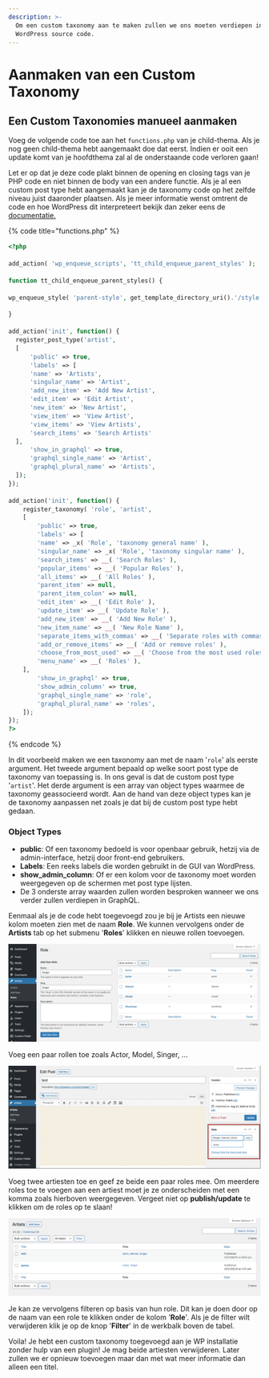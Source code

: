 ```yaml
---
description: >-
  Om een custom taxonomy aan te maken zullen we ons moeten verdiepen in de
  WordPress source code.
---
```


# Aanmaken van een Custom Taxonomy

## Een Custom Taxonomies manueel aanmaken

Voeg de volgende code toe aan het `functions.php` van je child-thema. Als je nog geen child-thema hebt aangemaakt doe dat eerst. Indien er ooit een update komt van je hoofdthema zal al de onderstaande code verloren gaan!

Let er op dat je deze code plakt binnen de opening en closing tags van je PHP code en niet binnen de body van een andere functie. Als je al een custom post type hebt aangemaakt kan je de taxonomy code op het zelfde niveau juist daaronder plaatsen. Als je meer informatie wenst omtrent de code en hoe WordPress dit interpreteert bekijk dan zeker eens de [documentatie.](https://developer.wordpress.org/reference/functions/register_taxonomy/)

{% code title="functions.php" %}
```php
<?php

add_action( 'wp_enqueue_scripts', 'tt_child_enqueue_parent_styles' );

function tt_child_enqueue_parent_styles() {

wp_enqueue_style( 'parent-style', get_template_directory_uri().'/style.css' );

}

add_action('init', function() {
  register_post_type('artist',
  [
      'public' => true,
      'labels' => [
      'name' => 'Artists',
      'singular_name' => 'Artist',
      'add_new_item' => 'Add New Artist',
      'edit_item' => 'Edit Artist',
      'new_item' => 'New Artist',
      'view_item' => 'View Artist',
      'view_items' => 'View Artists',
      'search_items' => 'Search Artists'
  ],
      'show_in_graphql' => true,
      'graphql_single_name' => 'Artist',
      'graphql_plural_name' => 'Artists',
  ]);
});

add_action('init', function() {
    register_taxonomy( 'role', 'artist',
    [
        'public' => true,
        'labels' => [
        'name' => _x( 'Role', 'taxonomy general name' ),
        'singular_name' => _x( 'Role', 'taxonomy singular name' ),
        'search_items' => __( 'Search Roles' ),
        'popular_items' => __( 'Popular Roles' ),
        'all_items' => __( 'All Roles' ),
        'parent_item' => null,
        'parent_item_colon' => null,
        'edit_item' => __( 'Edit Role' ),
        'update_item' => __( 'Update Role' ),
        'add_new_item' => __( 'Add New Role' ),
        'new_item_name' => __( 'New Role Name' ),
        'separate_items_with_commas' => __( 'Separate roles with commas' ),
        'add_or_remove_items' => __( 'Add or remove roles' ),
        'choose_from_most_used' => __( 'Choose from the most used roles' ),
        'menu_name' => __( 'Roles' ),
    ],
        'show_in_graphql' => true,
        'show_admin_column' => true,
        'graphql_single_name' => 'role',
        'graphql_plural_name' => 'roles',
    ]);
});
?>
```
{% endcode %}

In dit voorbeeld maken we een taxonomy aan met de naam '`role`' als eerste argument. Het tweede argument bepaald op welke soort post type de taxonomy van toepassing is. In ons geval is dat de custom post type '`artist`'. Het derde argument is een array van object types waarmee de taxonomy geassocieerd wordt. Aan de hand van deze object types kan je de taxonomy aanpassen net zoals je dat bij de custom post type hebt gedaan.

### Object Types

* **public**: Of een taxonomy bedoeld is voor openbaar gebruik, hetzij via de admin-interface, hetzij door front-end gebruikers.
* **Labels**: Een reeks labels die worden gebruikt in de GUI van WordPress.
* **show\_admin\_column**: Of er een kolom voor de taxonomy moet worden weergegeven op de schermen met post type lijsten.
* De 3 onderste array waarden zullen worden besproken wanneer we ons verder zullen verdiepen in GraphQL.

Eenmaal als je de code hebt toegevoegd zou je bij je Artists een nieuwe kolom moeten zien met de naam **Role**. We kunnen vervolgens onder de **Artists** tab op het submenu '**Roles**' klikken en nieuwe rollen toevoegen.

![](../../.gitbook/assets/image%20%2849%29.png)

Voeg een paar rollen toe zoals Actor, Model, Singer, ...

![](../../.gitbook/assets/image%20%28100%29.png)

Voeg twee artiesten toe en geef ze beide een paar roles mee. Om meerdere roles toe te voegen aan een artiest moet je ze onderscheiden met een komma zoals hierboven weergegeven. Vergeet niet op **publish/update** te klikken om de roles op te slaan!

![](../../.gitbook/assets/image%20%286%29.png)

Je kan ze vervolgens filteren op basis van hun role. Dit kan je doen door op de naam van een role te klikken onder de kolom '**Role**'. Als je de filter wilt verwijderen klik je op de knop '**Filter**' in de werkbalk boven de tabel.

Voila! Je hebt een custom taxonomy toegevoegd aan je WP installatie zonder hulp van een plugin! Je mag beide artiesten verwijderen. Later zullen we er opnieuw toevoegen maar dan met wat meer informatie dan alleen een titel.

